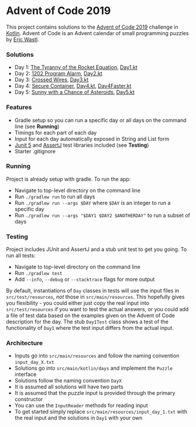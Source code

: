# Advent of Code 2019

This project contains solutions to the [Advent of Code 2019](https://adventofcode.com/2019) challenge in [Kotlin](https://kotlinlang.org/). 
Advent of Code is an Advent calendar of small programming puzzles by [Eric Wastl](http://was.tl/).

### Solutions

- Day 1: [The Tyranny of the Rocket Equation](https://adventofcode.com/2019/day/1), [Day1.kt](https://github.com/andilau/advent-of-code-2019/blob/main/src/main/kotlin/days/Day1.kt)
- Day 2: [1202 Program Alarm](https://adventofcode.com/2019/day/2), [Day2.kt](https://github.com/andilau/advent-of-code-2019/blob/main/src/main/kotlin/days/Day2.kt)
- Day 3: [Crossed Wires](https://adventofcode.com/2019/day/3), [Day3.kt](https://github.com/andilau/advent-of-code-2019/blob/main/src/main/kotlin/days/Day3.kt)
- Day 4: [Secure Container](https://adventofcode.com/2019/day/4), [Day4.kt](https://github.com/andilau/advent-of-code-2019/blob/main/src/main/kotlin/days/Day4.kt), [Day4Faster.kt](https://github.com/andilau/advent-of-code-2019/blob/main/src/main/kotlin/days/Day4Faster.kt)
- Day 5: [Sunny with a Chance of Asteroids](https://adventofcode.com/2019/day/5), [Day5.kt](https://github.com/andilau/advent-of-code-2019/blob/main/src/main/kotlin/days/Day5.kt)

### Features

* Gradle setup so you can run a specific day or all days on the command line (see **Running**)
* Timings for each part of each day
* Input for each day automatically exposed in String and List form
* [Junit 5](https://junit.org/junit5/) and [AssertJ](https://assertj.github.io/doc/) test libraries included (see **Testing**)
* Starter .gitignore

### Running

Project is already setup with gradle. To run the app:

* Navigate to top-level directory on the command line
* Run `./gradlew run` to run all days
* Run `./gradlew run --args $DAY` where `$DAY` is an integer to run a specific day
* Run `./gradlew run --args "$DAY1 $DAY2 $ANOTHERDAY"` to run a subset of days

### Testing

Project includes JUnit and AssertJ and a stub unit test to get you going. To run all tests:

* Navigate to top-level directory on the command line
* Run `./gradlew test`
* Add `--info`, `--debug` or `--stacktrace` flags for more output

By default, instantiations of `Day` classes in tests will use the input files in `src/test/resources`, _not_ those
in `src/main/resources`. This hopefully gives you flexibility - you could either just copy the real input
into `src/test/resources` if you want to test the actual answers, or you could add a file of test data based on the
examples given on the Advent of Code description for the day. The stub `Day1Test` class shows a test of the
functionality of `Day1` where the test input differs from the actual input.

### Architecture

* Inputs go into `src/main/resources` and follow the naming convention `input_day_X.txt`
* Solutions go into `src/main/kotlin/days` and implement the `Puzzle` interface
* Solutions follow the naming convention `DayX`
* It is assumed all solutions will have two parts
* It is assumed that the puzzle input is provided through the primary constructor
* You can use the `InputReader` methods for reading input
* To get started simply replace `src/main/resources/input_day_1.txt` with the real input and the solutions in `Day1` with your own